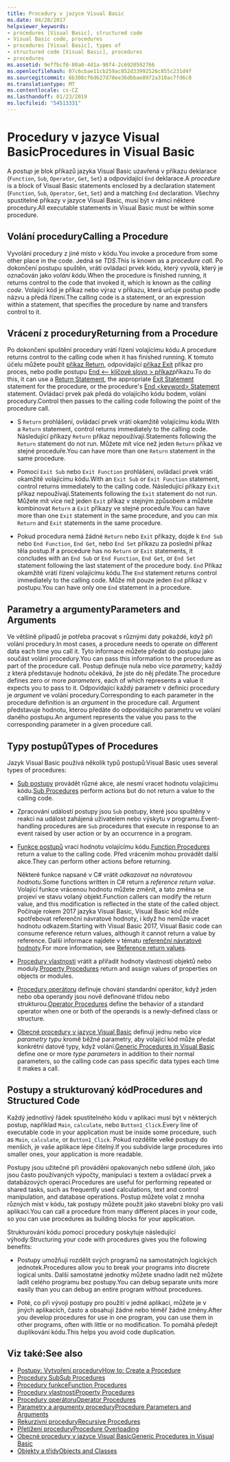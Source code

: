 ```yaml
---
title: Procedury v jazyce Visual Basic
ms.date: 04/28/2017
helpviewer_keywords:
- procedures [Visual Basic], structured code
- Visual Basic code, procedures
- procedures [Visual Basic], types of
- structured code [Visual Basic], procedures
- procedures
ms.assetid: 9effbcf0-80a0-4d1a-98f4-2c6920592766
ms.openlocfilehash: 07c6cbae11cb259ac852d33992526c855c231d4f
ms.sourcegitcommit: 6b308cf6d627d78ee36dbbae8972a310ac7fd6c8
ms.translationtype: MT
ms.contentlocale: cs-CZ
ms.lasthandoff: 01/23/2019
ms.locfileid: "54513331"
---
```

# <a name="procedures-in-visual-basic"></a><span data-ttu-id="51d33-102">Procedury v jazyce Visual Basic</span><span class="sxs-lookup"><span data-stu-id="51d33-102">Procedures in Visual Basic</span></span>
<span data-ttu-id="51d33-103">A *postup* je blok příkazů jazyka Visual Basic uzavřená v příkazu deklarace (`Function`, `Sub`, `Operator`, `Get`, `Set`) a odpovídající `End` deklarace.</span><span class="sxs-lookup"><span data-stu-id="51d33-103">A *procedure* is a block of Visual Basic statements enclosed by a declaration statement (`Function`, `Sub`, `Operator`, `Get`, `Set`) and a matching `End` declaration.</span></span> <span data-ttu-id="51d33-104">Všechny spustitelné příkazy v jazyce Visual Basic, musí být v rámci některé procedury.</span><span class="sxs-lookup"><span data-stu-id="51d33-104">All executable statements in Visual Basic must be within some procedure.</span></span>  
  
## <a name="calling-a-procedure"></a><span data-ttu-id="51d33-105">Volání procedury</span><span class="sxs-lookup"><span data-stu-id="51d33-105">Calling a Procedure</span></span>  
 <span data-ttu-id="51d33-106">Vyvolání procedury z jiné místo v kódu.</span><span class="sxs-lookup"><span data-stu-id="51d33-106">You invoke a procedure from some other place in the code.</span></span> <span data-ttu-id="51d33-107">Jedná se *TDS*.</span><span class="sxs-lookup"><span data-stu-id="51d33-107">This is known as a *procedure call*.</span></span> <span data-ttu-id="51d33-108">Po dokončení postupu spuštěn, vrátí ovládací prvek kódu, který vyvolá, který je označován jako *volání kódu*.</span><span class="sxs-lookup"><span data-stu-id="51d33-108">When the procedure is finished running, it returns control to the code that invoked it, which is known as the *calling code*.</span></span> <span data-ttu-id="51d33-109">Volající kód je příkaz nebo výraz v příkazu, která určuje postup podle názvu a předá řízení.</span><span class="sxs-lookup"><span data-stu-id="51d33-109">The calling code is a statement, or an expression within a statement, that specifies the procedure by name and transfers control to it.</span></span>  
  
## <a name="returning-from-a-procedure"></a><span data-ttu-id="51d33-110">Vrácení z procedury</span><span class="sxs-lookup"><span data-stu-id="51d33-110">Returning from a Procedure</span></span>  
 <span data-ttu-id="51d33-111">Po dokončení spuštění procedury vrátí řízení volajícímu kódu.</span><span class="sxs-lookup"><span data-stu-id="51d33-111">A procedure returns control to the calling code when it has finished running.</span></span> <span data-ttu-id="51d33-112">K tomuto účelu můžete použít [příkaz Return](../../../../visual-basic/language-reference/statements/return-statement.md), odpovídající [příkaz Exit](../../../../visual-basic/language-reference/statements/exit-statement.md) příkaz pro proces, nebo podle postupu [End \<– klíčové slovo > příkaz](../../../../visual-basic/language-reference/statements/end-keyword-statement.md)příkazu.</span><span class="sxs-lookup"><span data-stu-id="51d33-112">To do this, it can use a [Return Statement](../../../../visual-basic/language-reference/statements/return-statement.md), the appropriate [Exit Statement](../../../../visual-basic/language-reference/statements/exit-statement.md) statement for the procedure, or the procedure's [End \<keyword> Statement](../../../../visual-basic/language-reference/statements/end-keyword-statement.md) statement.</span></span> <span data-ttu-id="51d33-113">Ovládací prvek pak předá do volajícího kódu bodem, volání procedury.</span><span class="sxs-lookup"><span data-stu-id="51d33-113">Control then passes to the calling code following the point of the procedure call.</span></span>  
  
-   <span data-ttu-id="51d33-114">S `Return` prohlášení, ovládací prvek vrátí okamžitě volajícímu kódu.</span><span class="sxs-lookup"><span data-stu-id="51d33-114">With a `Return` statement, control returns immediately to the calling code.</span></span> <span data-ttu-id="51d33-115">Následující příkazy `Return` příkaz nepoužívají.</span><span class="sxs-lookup"><span data-stu-id="51d33-115">Statements following the `Return` statement do not run.</span></span> <span data-ttu-id="51d33-116">Můžete mít více než jeden `Return` příkaz ve stejné proceduře.</span><span class="sxs-lookup"><span data-stu-id="51d33-116">You can have more than one `Return` statement in the same procedure.</span></span>  
  
-   <span data-ttu-id="51d33-117">Pomocí `Exit Sub` nebo `Exit Function` prohlášení, ovládací prvek vrátí okamžitě volajícímu kódu.</span><span class="sxs-lookup"><span data-stu-id="51d33-117">With an `Exit Sub` or `Exit Function` statement, control returns immediately to the calling code.</span></span> <span data-ttu-id="51d33-118">Následující příkazy `Exit` příkaz nepoužívají.</span><span class="sxs-lookup"><span data-stu-id="51d33-118">Statements following the `Exit` statement do not run.</span></span> <span data-ttu-id="51d33-119">Můžete mít více než jeden `Exit` příkaz v stejným způsobem a můžete kombinovat `Return` a `Exit` příkazy ve stejné proceduře.</span><span class="sxs-lookup"><span data-stu-id="51d33-119">You can have more than one `Exit` statement in the same procedure, and you can mix `Return` and `Exit` statements in the same procedure.</span></span>  
  
-   <span data-ttu-id="51d33-120">Pokud procedura nemá žádné `Return` nebo `Exit` příkazy, dojde k `End Sub` nebo `End Function`, `End Get`, nebo `End Set` příkazu za poslední příkaz těla postup.</span><span class="sxs-lookup"><span data-stu-id="51d33-120">If a procedure has no `Return` or `Exit` statements, it concludes with an `End Sub` or `End Function`, `End Get`, or `End Set` statement following the last statement of the procedure body.</span></span> <span data-ttu-id="51d33-121">`End` Příkaz okamžitě vrátí řízení volajícímu kódu.</span><span class="sxs-lookup"><span data-stu-id="51d33-121">The `End` statement returns control immediately to the calling code.</span></span> <span data-ttu-id="51d33-122">Může mít pouze jeden `End` příkaz v postupu.</span><span class="sxs-lookup"><span data-stu-id="51d33-122">You can have only one `End` statement in a procedure.</span></span>  
  
## <a name="parameters-and-arguments"></a><span data-ttu-id="51d33-123">Parametry a argumenty</span><span class="sxs-lookup"><span data-stu-id="51d33-123">Parameters and Arguments</span></span>  
 <span data-ttu-id="51d33-124">Ve většině případů je potřeba pracovat s různými daty pokaždé, když při volání procedury.</span><span class="sxs-lookup"><span data-stu-id="51d33-124">In most cases, a procedure needs to operate on different data each time you call it.</span></span> <span data-ttu-id="51d33-125">Tyto informace můžete předat do postupu jako součást volání procedury.</span><span class="sxs-lookup"><span data-stu-id="51d33-125">You can pass this information to the procedure as part of the procedure call.</span></span> <span data-ttu-id="51d33-126">Postup definuje nula nebo více *parametry*, každý z která představuje hodnotu očekává, že jste do něj předáte.</span><span class="sxs-lookup"><span data-stu-id="51d33-126">The procedure defines zero or more *parameters*, each of which represents a value it expects you to pass to it.</span></span> <span data-ttu-id="51d33-127">Odpovídající každý parametr v definici procedury je *argument* ve volání procedury.</span><span class="sxs-lookup"><span data-stu-id="51d33-127">Corresponding to each parameter in the procedure definition is an *argument* in the procedure call.</span></span> <span data-ttu-id="51d33-128">Argument představuje hodnotu, kterou předáte do odpovídajícího parametru ve volání daného postupu.</span><span class="sxs-lookup"><span data-stu-id="51d33-128">An argument represents the value you pass to the corresponding parameter in a given procedure call.</span></span>  
  
## <a name="types-of-procedures"></a><span data-ttu-id="51d33-129">Typy postupů</span><span class="sxs-lookup"><span data-stu-id="51d33-129">Types of Procedures</span></span>  
 <span data-ttu-id="51d33-130">Jazyk Visual Basic používá několik typů postupů:</span><span class="sxs-lookup"><span data-stu-id="51d33-130">Visual Basic uses several types of procedures:</span></span>  
  
-   <span data-ttu-id="51d33-131">[Sub postupy](./sub-procedures.md) provádět různé akce, ale nesmí vracet hodnotu volajícímu kódu.</span><span class="sxs-lookup"><span data-stu-id="51d33-131">[Sub Procedures](./sub-procedures.md) perform actions but do not return a value to the calling code.</span></span>  
  
-   <span data-ttu-id="51d33-132">Zpracování událostí postupy jsou `Sub` postupy, které jsou spuštěny v reakci na událost zahájená uživatelem nebo výskytu v programu.</span><span class="sxs-lookup"><span data-stu-id="51d33-132">Event-handling procedures are `Sub` procedures that execute in response to an event raised by user action or by an occurrence in a program.</span></span>  
  
-   <span data-ttu-id="51d33-133">[Funkce postupů](./function-procedures.md) vrací hodnotu volajícímu kódu.</span><span class="sxs-lookup"><span data-stu-id="51d33-133">[Function Procedures](./function-procedures.md) return a value to the calling code.</span></span> <span data-ttu-id="51d33-134">Před vrácením mohou provádět další akce.</span><span class="sxs-lookup"><span data-stu-id="51d33-134">They can perform other actions before returning.</span></span>

    <span data-ttu-id="51d33-135">Některé funkce napsané v C# vrátit *odkazovat na návratovou hodnotu*.</span><span class="sxs-lookup"><span data-stu-id="51d33-135">Some functions written in C# return a *reference return value*.</span></span> <span data-ttu-id="51d33-136">Volající funkce vrácenou hodnotu můžete změnit, a tato změna se projeví ve stavu volaný objekt.</span><span class="sxs-lookup"><span data-stu-id="51d33-136">Function callers can modify the return value, and this modification is reflected in the state of the called object.</span></span> <span data-ttu-id="51d33-137">Počínaje rokem 2017 jazyka Visual Basic, Visual Basic kód může spotřebovat referenční návratové hodnoty, i když ho nemůže vracet hodnotu odkazem.</span><span class="sxs-lookup"><span data-stu-id="51d33-137">Starting with Visual Basic 2017, Visual Basic code can consume reference return values, although it cannot return a value by reference.</span></span> <span data-ttu-id="51d33-138">Další informace najdete v tématu [referenční návratové hodnoty](ref-return-values.md).</span><span class="sxs-lookup"><span data-stu-id="51d33-138">For more information, see [Reference return values](ref-return-values.md).</span></span>
  
-   <span data-ttu-id="51d33-139">[Procedury vlastnosti](./property-procedures.md) vrátit a přiřadit hodnoty vlastností objektů nebo moduly.</span><span class="sxs-lookup"><span data-stu-id="51d33-139">[Property Procedures](./property-procedures.md) return and assign values of properties on objects or modules.</span></span>  
  
-   <span data-ttu-id="51d33-140">[Procedury operátoru](./operator-procedures.md) definuje chování standardní operátor, když jeden nebo oba operandy jsou nově definované třídou nebo strukturou.</span><span class="sxs-lookup"><span data-stu-id="51d33-140">[Operator Procedures](./operator-procedures.md) define the behavior of a standard operator when one or both of the operands is a newly-defined class or structure.</span></span>  
  
-   <span data-ttu-id="51d33-141">[Obecné procedury v jazyce Visual Basic](../../../../visual-basic/programming-guide/language-features/data-types/generic-procedures.md) definují jednu nebo více *parametry typu* kromě běžné parametry, aby volající kód může předat konkrétní datové typy, když volání.</span><span class="sxs-lookup"><span data-stu-id="51d33-141">[Generic Procedures in Visual Basic](../../../../visual-basic/programming-guide/language-features/data-types/generic-procedures.md) define one or more *type parameters* in addition to their normal parameters, so the calling code can pass specific data types each time it makes a call.</span></span>  
  
## <a name="procedures-and-structured-code"></a><span data-ttu-id="51d33-142">Postupy a strukturovaný kód</span><span class="sxs-lookup"><span data-stu-id="51d33-142">Procedures and Structured Code</span></span>  
 <span data-ttu-id="51d33-143">Každý jednotlivý řádek spustitelného kódu v aplikaci musí být v některých postup, například `Main`, `calculate`, nebo `Button1_Click`.</span><span class="sxs-lookup"><span data-stu-id="51d33-143">Every line of executable code in your application must be inside some procedure, such as `Main`, `calculate`, or `Button1_Click`.</span></span> <span data-ttu-id="51d33-144">Pokud rozdělíte velké postupy do menších, je vaše aplikace lépe čitelný.</span><span class="sxs-lookup"><span data-stu-id="51d33-144">If you subdivide large procedures into smaller ones, your application is more readable.</span></span>  
  
 <span data-ttu-id="51d33-145">Postupy jsou užitečné při provádění opakovaných nebo sdílené úloh, jako jsou často používaných výpočty, manipulaci s textem a ovládací prvek a databázových operací.</span><span class="sxs-lookup"><span data-stu-id="51d33-145">Procedures are useful for performing repeated or shared tasks, such as frequently used calculations, text and control manipulation, and database operations.</span></span> <span data-ttu-id="51d33-146">Postup můžete volat z mnoha různých míst v kódu, tak postupy můžete použít jako stavební bloky pro vaši aplikaci.</span><span class="sxs-lookup"><span data-stu-id="51d33-146">You can call a procedure from many different places in your code, so you can use procedures as building blocks for your application.</span></span>  
  
 <span data-ttu-id="51d33-147">Strukturování kódu pomocí procedury poskytuje následující výhody:</span><span class="sxs-lookup"><span data-stu-id="51d33-147">Structuring your code with procedures gives you the following benefits:</span></span>  
  
-   <span data-ttu-id="51d33-148">Postupy umožňují rozdělit svých programů na samostatných logických jednotek.</span><span class="sxs-lookup"><span data-stu-id="51d33-148">Procedures allow you to break your programs into discrete logical units.</span></span> <span data-ttu-id="51d33-149">Další samostatné jednotky můžete snadno ladit než můžete ladit celého programu bez postupy.</span><span class="sxs-lookup"><span data-stu-id="51d33-149">You can debug separate units more easily than you can debug an entire program without procedures.</span></span>  
  
-   <span data-ttu-id="51d33-150">Poté, co při vývoji postupy pro použití v jedné aplikaci, můžete je v jiných aplikacích, často a obsahují žádné nebo téměř žádné změny.</span><span class="sxs-lookup"><span data-stu-id="51d33-150">After you develop procedures for use in one program, you can use them in other programs, often with little or no modification.</span></span> <span data-ttu-id="51d33-151">To pomáhá předejít duplikování kódu.</span><span class="sxs-lookup"><span data-stu-id="51d33-151">This helps you avoid code duplication.</span></span>  
  
## <a name="see-also"></a><span data-ttu-id="51d33-152">Viz také:</span><span class="sxs-lookup"><span data-stu-id="51d33-152">See also</span></span>
- [<span data-ttu-id="51d33-153">Postupy: Vytvoření procedury</span><span class="sxs-lookup"><span data-stu-id="51d33-153">How to: Create a Procedure</span></span>](./how-to-create-a-procedure.md)
- [<span data-ttu-id="51d33-154">Procedury Sub</span><span class="sxs-lookup"><span data-stu-id="51d33-154">Sub Procedures</span></span>](./sub-procedures.md)
- [<span data-ttu-id="51d33-155">Procedury funkce</span><span class="sxs-lookup"><span data-stu-id="51d33-155">Function Procedures</span></span>](./function-procedures.md)
- [<span data-ttu-id="51d33-156">Procedury vlastnosti</span><span class="sxs-lookup"><span data-stu-id="51d33-156">Property Procedures</span></span>](./property-procedures.md)
- [<span data-ttu-id="51d33-157">Procedury operátoru</span><span class="sxs-lookup"><span data-stu-id="51d33-157">Operator Procedures</span></span>](./operator-procedures.md)
- [<span data-ttu-id="51d33-158">Parametry a argumenty procedury</span><span class="sxs-lookup"><span data-stu-id="51d33-158">Procedure Parameters and Arguments</span></span>](./procedure-parameters-and-arguments.md)
- [<span data-ttu-id="51d33-159">Rekurzivní procedury</span><span class="sxs-lookup"><span data-stu-id="51d33-159">Recursive Procedures</span></span>](./recursive-procedures.md)
- [<span data-ttu-id="51d33-160">Přetížení procedury</span><span class="sxs-lookup"><span data-stu-id="51d33-160">Procedure Overloading</span></span>](./procedure-overloading.md)
- [<span data-ttu-id="51d33-161">Obecné procedury v jazyce Visual Basic</span><span class="sxs-lookup"><span data-stu-id="51d33-161">Generic Procedures in Visual Basic</span></span>](../../../../visual-basic/programming-guide/language-features/data-types/generic-procedures.md)
- [<span data-ttu-id="51d33-162">Objekty a třídy</span><span class="sxs-lookup"><span data-stu-id="51d33-162">Objects and Classes</span></span>](../../../../visual-basic/programming-guide/language-features/objects-and-classes/index.md)
